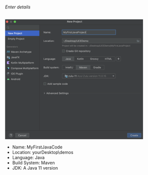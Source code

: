 ###### Enter details

<img src="../../img/0003step01.png" style="width:450px">

* Name: MyFirstJavaCode
* Location: yourDesktop\demos
* Language: Java
* Build System: Maven
* JDK: A Java 11 version